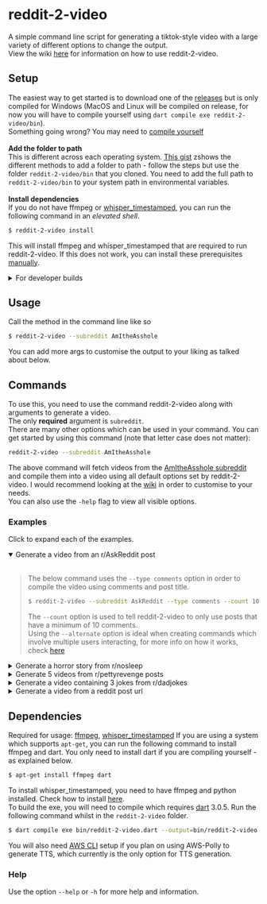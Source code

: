 # reddit-2-video

A simple command line script for generating a tiktok-style video with a large variety of different options to change the output. <br>
View the wiki [here](https://github.com/Thomasssb1/reddit-2-video/wiki) for information on how to use reddit-2-video.

## Setup

The easiest way to get started is to download one of the [releases](https://github.com/Thomasssb1/reddit-2-video/releases) but is only compiled for Windows (MacOS and Linux will be compiled on release, for now you will have to compile yourself using `dart compile exe reddit-2-video/bin`).<br>Something going wrong? You may need to [compile yourself](https://github.com/Thomasssb1/reddit-2-video/tree/master#dependencies)<br><br>
**Add the folder to path**<br>
This is different across each operating system. [This gist](https://gist.github.com/nex3/c395b2f8fd4b02068be37c961301caa7) zshows the different methods to add a folder to path - follow the steps but use the folder `reddit-2-video/bin` that you cloned. You need to add the full path to `reddit-2-video/bin` to your system path in environmental variables.<br><br>
**Install dependencies**<br>
If you do not have ffmpeg or [whisper_timestamped](https://github.com/linto-ai/whisper-timestamped), you can run the following command in an _elevated shell_.

```zsh
$ reddit-2-video install
```

This will install ffmpeg and whisper_timestamped that are required to run reddit-2-video. If this does not work, you can install these prerequisites [manually](https://github.com/Thomasssb1/reddit-2-video#dependencies).

<details>
    <summary>For developer builds</summary><br>
    
>Run the following command in your terminal in order to rebuild the executable each time something is changed whilst developing an update. You <u>do not</u> need to add the <b>reddit-2-video/bin</b> folder to path like normal.<br><br>
>
>Clone the repository
>```zsh 
>$ git clone https://github.com/Thomasssb1/reddit-2-video.git
>```
>Activate the repo so it can be used throughout your system
>```zsh
>$ dart pub global activate --source path reddit-2-video
>```
>Ensure that whenever you run the command, you add the `--dev, -d` flag to change the path to pwd.<br>
>You can now run reddit-2-video throughout your file system and rebuild whenever you change the source code.
</details>

## Usage

Call the method in the command line like so

```zsh
$ reddit-2-video --subreddit AmItheAsshole
```

You can add more args to customise the output to your liking as talked about below.

## Commands

To use this, you need to use the command reddit-2-video along with arguments to generate a video. <br>
The only **required** argument is `subreddit`.
<br>
There are many other options which can be used in your command. You can get started by using this command (note that letter case does not matter):

```zsh
reddit-2-video --subreddit AmItheAsshole
```

The above command will fetch videos from the [AmItheAsshole subreddit](https://www.reddit.com/r/AmItheAsshole/) and compile them into a video using all default options set by reddit-2-video. I would recommend looking at the [wiki](https://github.com/Thomasssb1/reddit-2-video/wiki/Documentation) in order to customise to your needs.<br>
You can also use the `-help` flag to view all visible options.

### Examples

Click to expand each of the examples.

<details open>
<summary>Generate a video from an r/AskReddit post</summary><br>

> The below command uses the `--type comments` option in order to compile the video using comments and post title.<br>
>
> ```zsh
> $ reddit-2-video --subreddit AskReddit --type comments --count 10 --alternate=on,on,H0000FF
> ```
>
> The `--count` option is used to tell reddit-2-video to only use posts that have a minimum of 10 comments.<br>
> Using the `--alternate` option is ideal when creating commands which involve multiple users interacting, for more info on how it works, check [here](https://github.com/Thomasssb1/reddit-2-video/wiki/Documentation#flags--options)

</details>
<details>
    <summary>Generate a horror story from r/nosleep</summary><br>

> The below command uses the `--horror` flag in order to change the pitch of the voice to better work for creepy stories.
>
> ```zsh
> $ reddit-2-video --subreddit nosleep --horror --post-confirmation
> ```
>
> The command also uses the `--post-confirmation` flag so that you get to check each post before the video is generated.

</details>
<details>
    <summary>Generate 5 videos from r/pettyrevenge posts </summary><br>

> The below command uses the `--repeat` option in order to generate 5 videos from the subreddit specified.
>
> ```zsh
> $ reddit-2-video --subreddit pettyrevenge --repeat 5 --no-nsfw --youtube-short --censor
> ```
>
> This command also sets the following flags `--no-nsfw` to allow nsfw content, `--youtube-short` to split each video into 1 minute segments for youtube short upload and `--censor` to change what is spoken based on the lexemes provided in `defaults/lexicons/lexeme.xml`.

</details>
<details>
    <summary>Generate a video containing 3 jokes from r/dadjokes</summary><br>

> The below command sets `--type multi` in order to generate a video using multiple posts in one - ignoring comments.
>
> ```zsh
> $ reddit-2-video --subreddit dadjokes --type multi --sort rising --framerate 75
> ```
>
> This command also sets the `sort` option to rising and the `framerate` to 75.

</details>
<details>
    <summary>Generate a video from a reddit post url</summary><br>

> The below command passes a link instead of a subreddit in order to generate a video for a specific post.
>
> ```zsh
> $ reddit-2-video --subreddit https://www.reddit.com/r/TrueOffMyChest/comments/1850nn6/my_husband_is_cheating_on_me_with_our_best_friend/ --end-card <path-to-gif> -v
> ```
>
> This command also adds an end card to the end of the video by using the gif passed to it (in this case it is the placeholder _<path-to-gif>_). It also sets verbosity to true in order to see extra debugging information whilst generating the video.

</details>

## Dependencies

Required for usage: [ffmpeg](https://ffmpeg.org/about.html), [whisper_timestamped](https://github.com/linto-ai/whisper-timestamped)
If you are using a system which supports `apt-get`, you can run the following command to install ffmpeg and dart.
You only need to install dart if you are compiling yourself - as explained below.

```zsh
$ apt-get install ffmpeg dart
```

To install whisper_timestamped, you need to have ffmpeg and python installed. Check how to install [here](https://github.com/linto-ai/whisper-timestamped#installation).<br>
To build the exe, you will need to compile which requires [dart](https://dart.dev/) 3.0.5. Run the following command whilst in the `reddit-2-video` folder.

```zsh
$ dart compile exe bin/reddit-2-video.dart --output=bin/reddit-2-video
```

You will also need [AWS CLI](https://docs.aws.amazon.com/cli/latest/userguide/getting-started-install.html#getting-started-install-instructions) setup if you plan on using AWS-Polly to generate TTS, which currently is the only option for TTS generation.

### Help

Use the option `--help` or `-h` for more help and information.
